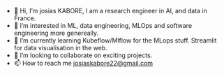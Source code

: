 - 👋 Hi, I’m josias KABORE, I am a research engineer in AI, and data in France.
- 👀 I’m interested in ML, data engineering, MLOps and software engineering more genereally.
- 🌱 I’m currently learning Kubeflow/Mlflow for the MLops stuff. Streamlit for data visualisation in the web.
- 💞️ I’m looking to collaborate on exciting projects.
- 📫 How to reach me josiaskabore22@gmail.com

<!---
josiaskabore/josiaskabore is a ✨ special ✨ repository because its `README.md` (this file) appears on your GitHub profile.
You can click the Preview link to take a look at your changes.
--->
